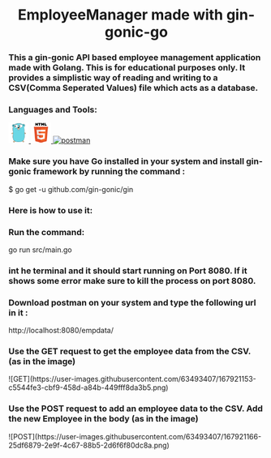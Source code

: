 <h1 align="center">EmployeeManager made with gin-gonic-go</h1>

<h3>This a gin-gonic API based employee management application made with Golang. This is for educational purposes only. It provides a simplistic way of reading and writing to a CSV(Comma Seperated Values) file which acts as a database.</h3>


<h3 align="left">Languages and Tools:</h3>
<a href="https://golang.org" target="_blank" rel="noreferrer"> <img src="https://raw.githubusercontent.com/devicons/devicon/master/icons/go/go-original.svg" alt="go" width="40" height="40"/> </a> <a href="https://www.w3.org/html/" target="_blank" rel="noreferrer"> <img src="https://raw.githubusercontent.com/devicons/devicon/master/icons/html5/html5-original-wordmark.svg" alt="html5" width="40" height="40"/> </a> <a href="https://postman.com" target="_blank" rel="noreferrer"> <img src="https://www.vectorlogo.zone/logos/getpostman/getpostman-icon.svg" alt="postman" width="40" height="40"/> </a>

<h3>Make sure you have Go installed in your system and install gin-gonic framework by running the command : </h3>
$ go get -u github.com/gin-gonic/gin


<h3>Here is how to use it:</h3>
<h3> Run the command: </h3> go run src/main.go <h3> int he terminal and it should start running on Port 8080. If it shows some error make sure to kill the process on port 8080.</h3>

<h3>Download postman on your system and type the following url in it :</h3> http://localhost:8080/empdata/ 
<h3>Use the GET request to get the employee data from the CSV. (as in the image) </h3>
![GET](https://user-images.githubusercontent.com/63493407/167921153-c5544fe3-cbf9-458d-a84b-449fff8da3b5.png)
<h3>Use the POST request to add an employee data to the CSV. Add the new Employee in the body (as in the image) </h3>
![POST](https://user-images.githubusercontent.com/63493407/167921166-25df6879-2e9f-4c67-88b5-2d6f6f80dc8a.png)


